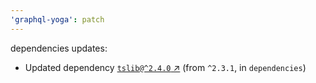 ```yaml
---
'graphql-yoga': patch
---
```

dependencies updates:
  - Updated dependency [`tslib@^2.4.0` ↗︎](https://www.npmjs.com/package/tslib/v/2.4.0) (from `^2.3.1`, in `dependencies`)
